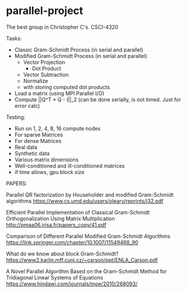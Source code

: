 # parallel-project
The best group in Christopher C's. CSCI-4320 

Tasks:
- Classic Gram-Schmidt Process (in serial and parallel)
- Modified Gram-Schmidt Process (in serial and parallel)
    - Vector Projection
        - Dot Product
    - Vector Subtraction
    - Normalize
    - with storing computed dot products
- Load a matrix (using MPI Parallel I/O)
- Compute ||Q^T * Q - I||_2 (can be done serially, is not timed. Just for error calc)

Testing:
- Run on 1, 2, 4, 8, 16 compute nodes
- For sparse Matrices
- For dense Matrices
- Real data 
- Synthetic data
- Various matrix dimensions
- Well-conditioned and ill-conditioned matrices
- if time allows, gpu block size

PAPERS:

Parallel QR factorization
by Householder and modified
Gram-Schmidt algorithms
https://www.cs.umd.edu/users/oleary/reprints/j32.pdf

Efficient Parallel Implementation of Classical
Gram-Schmidt Orthogonalization Using Matrix
Multiplication
http://pmaa06.irisa.fr/papers_copy/41.pdf

Comparison of Different Parallel Modified Gram-Schmidt Algorithms
https://link.springer.com/chapter/10.1007/11549468_90

What do we know about
block Gram-Schmidt?
https://www2.karlin.mff.cuni.cz/~carson/ppt/ENLA_Carson.pdf

A Novel Parallel Algorithm Based on the Gram-Schmidt Method for Tridiagonal Linear Systems of Equations
https://www.hindawi.com/journals/mpe/2010/268093/
